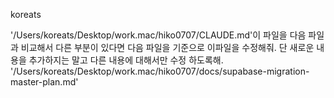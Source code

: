koreats

'/Users/koreats/Desktop/work.mac/hiko0707/CLAUDE.md'이 파일을 다음 파일과 비교해서 다른 부분이 있다면 다음 파일을 기준으로 이파일을 수정해줘. 단 새로운 내용을 추가하지는 말고 다른 내용에 대해서만 수정 하도록해. '/Users/koreats/Desktop/work.mac/hiko0707/docs/supabase-migration-master-plan.md'
